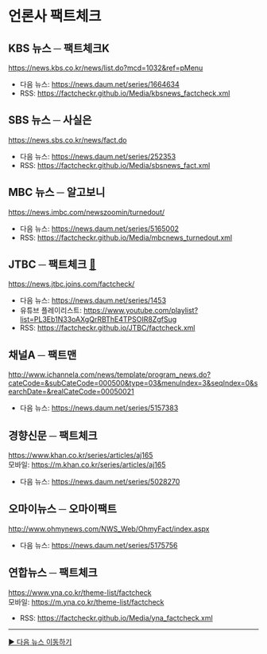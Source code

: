 # 언론사 팩트체크

## KBS 뉴스 ─ 팩트체크K
https://news.kbs.co.kr/news/list.do?mcd=1032&ref=pMenu  
- 다음 뉴스: https://news.daum.net/series/1664634
- RSS: https://factcheckr.github.io/Media/kbsnews_factcheck.xml

## SBS 뉴스 ─ 사실은
https://news.sbs.co.kr/news/fact.do  
- 다음 뉴스: https://news.daum.net/series/252353  
- RSS: https://factcheckr.github.io/Media/sbsnews_fact.xml 

## MBC 뉴스 ─ 알고보니 
https://news.imbc.com/newszoomin/turnedout/  
- 다음 뉴스: https://news.daum.net/series/5165002  
- RSS: https://factcheckr.github.io/Media/mbcnews_turnedout.xml

## JTBC ─ 팩트체크 [🔗](https://github.com/FactCheckr/JTBC)
https://news.jtbc.joins.com/factcheck/  
- 다음 뉴스: https://news.daum.net/series/1453  
- 유튜브 플레이리스트: https://www.youtube.com/playlist?list=PL3Eb1N33oAXgQrRBThE4TPSOIR8ZgfSug  
- RSS: https://factcheckr.github.io/JTBC/factcheck.xml

## 채널A ─ 팩트맨
http://www.ichannela.com/news/template/program_news.do?cateCode=&subCateCode=000500&type=03&menuIndex=3&seqIndex=0&searchDate=&realCateCode=00050021
- 다음 뉴스: https://news.daum.net/series/5157383

## 경향신문 ─ 팩트체크
https://www.khan.co.kr/series/articles/aj165  
모바일: https://m.khan.co.kr/series/articles/aj165  
- 다음 뉴스: https://news.daum.net/series/5028270

## 오마이뉴스 ─ 오마이팩트
http://www.ohmynews.com/NWS_Web/OhmyFact/index.aspx  
- 다음 뉴스: https://news.daum.net/series/5175756

## 연합뉴스 ─ 팩트체크
https://www.yna.co.kr/theme-list/factcheck  
모바일: https://m.yna.co.kr/theme-list/factcheck  
- RSS: https://factcheckr.github.io/Media/yna_factcheck.xml

---

[▶️ 다음 뉴스 이동하기](https://github.com/FactCheckr/Daum)
